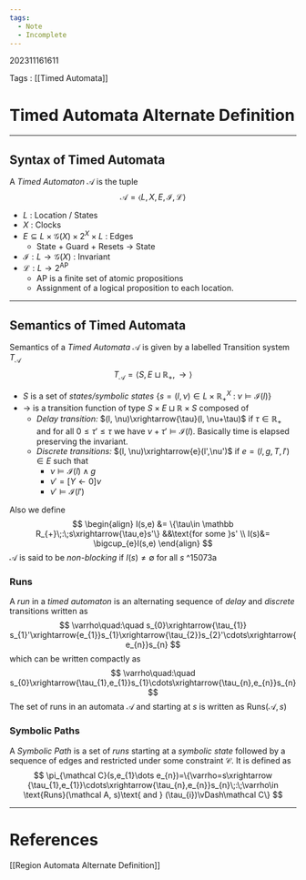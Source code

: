 ```yaml
---
tags:
  - Note
  - Incomplete
---
```

202311161611

Tags : [[Timed Automata]]
# Timed Automata Alternate Definition
---
## Syntax of Timed Automata

A *Timed Automaton* $\mathcal A$ is the tuple
$$
\mathcal A = \langle L, X, E, \mathcal I, \mathcal L\rangle
$$
- $L$ : Location / States
- $X$ : Clocks
- $E \subseteq L \times \mathcal G(X) \times \mathcal 2^X \times L$ : Edges
	- State + Guard + Resets -> State
- $\mathcal I : L\to \mathcal G(X)$ : Invariant 
- $\mathcal L : L\to\mathcal 2^{\text{AP}}$
	- $\text{AP}$ is a finite set of atomic propositions
	- Assignment of a logical proposition to each location.

---
## Semantics of Timed Automata
Semantics of a *Timed Automata* $\mathcal A$ is given by a labelled Transition system $T_{\mathcal A}$
$$
T_{\mathcal A} = \langle S, E \sqcup \mathbb R_{+}, \rightarrow \rangle
$$
- $S$ is a set of *states/symbolic states* $\{s=(l, \nu) \in L \times\mathbb R^{X}_{+}\;:\;\nu\vDash \mathcal I(l)\}$
- $\to$ is a transition function of type $S\times E \sqcup \mathbb R \times S$ composed of
	- *Delay transition:* $(l, \nu)\xrightarrow{\tau}(l, \nu+\tau)$ if $\tau\in \mathbb R_+$ and for all $0\le \tau'\le\tau$ we have $\nu + \tau'\vDash\mathcal I(l)$. Basically time is elapsed preserving the invariant.
	- *Discrete transitions:* $(l, \nu)\xrightarrow{e}(l',\nu')$ if $e=(l,g,T,l')\in E$ such that
		- $\nu \vDash \mathcal I(l) \land g$
		- $\nu' = [Y\leftarrow 0]\nu$
		- $\nu'\vDash \mathcal I(l')$

Also we define 
$$
\begin{align}
I(s,e) &= \{\tau\in \mathbb R_{+}\;:\;s\xrightarrow{\tau,e}s'\} &&\text{for some }s' \\
I(s)&= \bigcup_{e}I(s,e)
\end{align}
$$
$\mathcal A$ is said to be *non-blocking* if $I(s)\ne\emptyset$ for all $s$ ^15073a
### Runs
A *run* in a *timed automaton* is an alternating sequence of *delay* and *discrete* transitions written as 
$$
\varrho\quad:\quad s_{0}\xrightarrow{\tau_{1}} s_{1}'\xrightarrow{e_{1}}s_{1}\xrightarrow{\tau_{2}}s_{2}'\cdots\xrightarrow{e_{n}}s_{n}
$$
which can be written compactly as
$$
\varrho\quad:\quad s_{0}\xrightarrow{\tau_{1},e_{1}}s_{1}\cdots\xrightarrow{\tau_{n},e_{n}}s_{n}
$$
The set of runs in an automata $\mathcal A$ and starting at $s$ is written as $\text{Runs}(\mathcal A, s)$

### Symbolic Paths
A *Symbolic Path* is a set of *runs* starting at a *symbolic state* followed by a sequence of edges and restricted under some constraint $\mathcal C$. It is defined as
$$
\pi_{\mathcal C}(s,e_{1}\dots e_{n})=\{\varrho=s\xrightarrow {\tau_{1},e_{1}}\cdots\xrightarrow{\tau_{n},e_{n}}s_{n}\;:\;\varrho\in \text{Runs}(\mathcal A, s)\text{ and } (\tau_{i})\vDash\mathcal C\}
$$

---
# References
[[Region Automata Alternate Definition]]